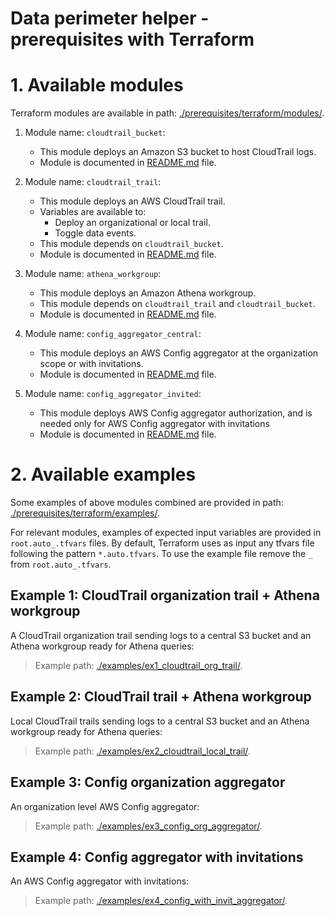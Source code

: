 # Data perimeter helper - prerequisites with Terraform

# 1. Available modules

Terraform modules are available in path: [./prerequisites/terraform/modules/](./modules/).

1. Module name: `cloudtrail_bucket`:
    - This module deploys an Amazon S3 bucket to host CloudTrail logs.
    - Module is documented in [README.md](./modules/cloudtrail_bucket/README.md) file.

2. Module name: `cloudtrail_trail`:
    - This module deploys an AWS CloudTrail trail.
    - Variables are available to:
        - Deploy an organizational or local trail.
        - Toggle data events.
    - This module depends on `cloudtrail_bucket`.
    - Module is documented in [README.md](./modules/cloudtrail_trail/README.md) file.

3. Module name: `athena_workgroup`:
    - This module deploys an Amazon Athena workgroup.
    - This module depends on `cloudtrail_trail` and `cloudtrail_bucket`.
    - Module is documented in [README.md](./modules/athena_workgroup/README.md) file.

4. Module name: `config_aggregator_central`:
    - This module deploys an AWS Config aggregator at the organization scope or with invitations.
    - Module is documented in [README.md](./modules/config_aggregator_central/README.md) file.

5. Module name: `config_aggregator_invited`:
    - This module deploys AWS Config aggregator authorization, and is needed only for AWS Config aggregator with invitations
    - Module is documented in [README.md](./modules/config_aggregator_invited/README.md) file.

# 2. Available examples

Some examples of above modules combined are provided in path: [./prerequisites/terraform/examples/](./examples/).

For relevant modules, examples of expected input variables are provided in `root.auto_.tfvars` files.
By default, Terraform uses as input any tfvars file following the pattern `*.auto.tfvars`. To use the example file remove the `_` from `root.auto_.tfvars`.

## Example 1: CloudTrail organization trail + Athena workgroup

A CloudTrail organization trail sending logs to a central S3 bucket and an Athena workgroup ready for Athena queries:
> Example path: [./examples/ex1_cloudtrail_org_trail/](./examples/ex1_cloudtrail_org_trail/).

## Example 2: CloudTrail trail + Athena workgroup

Local CloudTrail trails sending logs to a central S3 bucket and an Athena workgroup ready for Athena queries:
> Example path: [./examples/ex2_cloudtrail_local_trail/](./examples/ex2_cloudtrail_local_trail/).

## Example 3: Config organization aggregator
An organization level AWS Config aggregator:
> Example path: [./examples/ex3_config_org_aggregator/](./examples/ex3_config_org_aggregator/).

## Example 4: Config aggregator with invitations
An AWS Config aggregator with invitations:
> Example path: [./examples/ex4_config_with_invit_aggregator/](./examples/ex4_config_with_invit_aggregator/).
